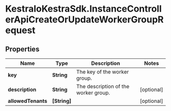 # KestraIoKestraSdk.InstanceControllerApiCreateOrUpdateWorkerGroupRequest

## Properties

Name | Type | Description | Notes
------------ | ------------- | ------------- | -------------
**key** | **String** | The key of the worker group. | 
**description** | **String** | The description of the worker group. | [optional] 
**allowedTenants** | **[String]** |  | [optional] 


